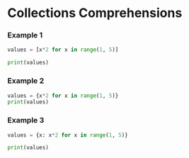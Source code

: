 # Collections Comprehensions

### Example 1
```python
values = [x*2 for x in range(1, 5)]

print(values)
```

### Example 2
```python
values = {x*2 for x in range(1, 5)}
print(values)
```


### Example 3
```python
values = {x: x*2 for x in range(1, 5)}

print(values)
```
